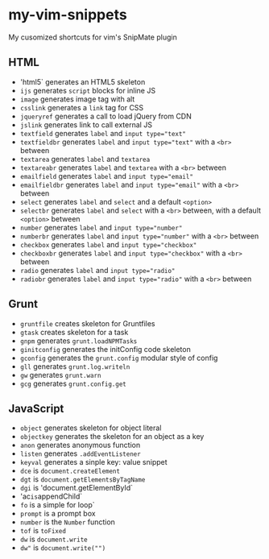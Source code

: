 my-vim-snippets
===============

My cusomized shortcuts for vim's SnipMate plugin

## HTML
* 'html5` generates an HTML5 skeleton
* `ijs` generates `script` blocks for inline JS
* `image` generates image tag with alt
* `csslink` generates a `link` tag for CSS
* `jqueryref` generates a call to load jQuery from CDN
* `jslink` generates link to call external JS
* `textfield` generates `label` and `input type="text"`
* `textfieldbr` generates `label` and `input type="text"` with a `<br>` between
* `textarea` generates `label` and `textarea`
* `textareabr` generates `label` and `textarea` with a `<br>` between
* `emailfield` generates `label` and `input type="email"`
* `emailfieldbr` generates `label` and `input type="email"` with a `<br>` between
* `select` generates `label` and `select` and a default `<option>`
* `selectbr` generates `label` and `select` with a `<br>` between, with a default `<option>` between
* `number` generates `label` and `input type="number"`
* `numberbr` generates `label` and `input type="number"` with a `<br>` between
* `checkbox` generates `label` and `input type="checkbox"`
* `checkboxbr` generates `label` and `input type="checkbox"` with a `<br>` between
* `radio` generates `label` and `input type="radio"`
* `radiobr` generates `label` and `input type="radio"` with a `<br>` between

## Grunt

* `gruntfile`  creates skeleton for Gruntfiles
* `gtask`  creates skeleton for a task
* `gnpm`  generates `grunt.loadNPMTasks`
* `ginitconfig` generates the initConfig code skeleton
* `gconfig` generates the `grunt.config` modular style of config
* `gll` generates `grunt.log.writeln`
* `gw` generates `grunt.warn`
* `gcg` generates `grunt.config.get`

## JavaScript
* `object` generates skeleton for object literal
* `objectkey` generates the skeleton for an object as a key
* `anon` generates anonymous function 
* `listen` generates `.addEventListener` 
* `keyval` generates a sinple key: value snippet
* `dce` is `document.createElement`
* `dgt` is `document.getElementsByTagName`
* `dgi` is 'document.getElementById`
* 'ac` is `appendChild`
* `fo` is a simple for loop`
* `prompt` is a prompt box
* `number` is the `Number` function
* `tof` is `toFixed`
* `dw` is `document.write`
* `dw"` is `document.write("")`

